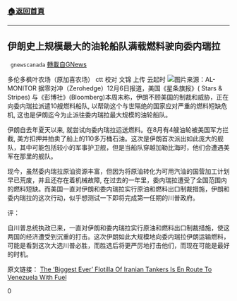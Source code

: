 ###  [:house:返回首頁](https://github.com/ourhimalayas/txt)
---

## 伊朗史上规模最大的油轮船队满载燃料驶向委内瑞拉
` gnewscanada` [轉載自GNews](https://gnews.org/zh-hans/623704/)

多伦多枫叶农场（原加喜农场） ctt
校对 文锦 上传 云起时
![]()![](https://gnews-media-offload.s3.amazonaws.com/wp-content/uploads/2020/12/06195722/AL-MONITOR-scaled.jpg)图片来源：AL-MONITOR
据零对冲（Zerohedge）12月6日报道，美国《星条旗报》( Stars & Stripes) 与《彭博社》(Bloomberg)本周末称，伊朗不顾美国的制裁和威胁，正在向委内瑞拉派遣10艘燃料船队, 以帮助这个与世隔绝的国家应对严重的燃料短缺危机, 这也是伊朗迄今为止派往委内瑞拉最大规模的油轮船队。

伊朗自去年夏天以来, 就尝试向委内瑞拉运送燃料。在8月有4艘油轮被美国军方拦截, 美方扣押并拍卖了船上的110多万桶石油。这次是伊朗首次派出如此庞大的舰队，其中可能包括较小的军事护卫舰，但是当船队穿越加勒比海时，他们会遭遇美军在那里的舰队。

现今，虽然委内瑞拉原油资源丰富，但因为将原油转化为可用汽油的国营加工计划早已荒废，并且还存在着机械故障, 在过去的一年里，委内瑞拉遭受了全国范围内的燃料短缺。而美国一直对伊朗和委内瑞拉实行原油和燃料出口制裁措施，伊朗和委内瑞拉的这次行动，似乎想测试一下即将完成第一任期的川普政府。

评：

自川普总统执政已来，一直对伊朗和委内瑞拉实行原油和燃料出口制裁措施，使这两国的经济遭受到沉重的打击。这次伊朗如此大规模地向委内瑞拉伊朗运输燃料，可能是看到这次大选川普必胜，而胜选后将更严厉地打击他们，而现在可能是最好的时机。

原文链接：
[The ‘Biggest Ever’ Flotilla Of Iranian Tankers Is En Route To Venezuela With Fuel](https://www.zerohedge.com/geopolitical/biggest-ever-flotilla-iranian-tankers-en-route-venezuela-fuel)

0
